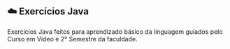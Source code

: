 <h2> ☁️ Exercícios Java </h2>
<p> Exercícios Java feitos para aprendizado básico da linguagem guiados pelo Curso em Vídeo e 2° Semestre da faculdade.</p>

